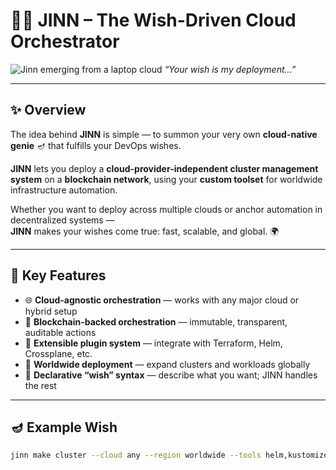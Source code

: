 # 🧞‍♂️ JINN – The Wish-Driven Cloud Orchestrator

<!-- Put image files in ./images/ and commit them to the repo.
     Example filenames used below:
       - images/jinn_cloud_laptop.png
       - images/blockchain_lamp.png
       - images/devops_genie_yaml.png
-->

![Jinn emerging from a laptop cloud](./images/jinn_cloud_laptop.png)
*“Your wish is my deployment…”*

---

## ✨ Overview

The idea behind **JINN** is simple — to summon your very own **cloud-native genie** 🪔 that fulfills your DevOps wishes.

**JINN** lets you deploy a **cloud-provider-independent cluster management system** on a **blockchain network**, using your **custom toolset** for worldwide infrastructure automation.

Whether you want to deploy across multiple clouds or anchor automation in decentralized systems —  
**JINN** makes your wishes come true: fast, scalable, and global. 🌍

---

## 🧰 Key Features

- 🌐 **Cloud-agnostic orchestration** — works with any major cloud or hybrid setup  
- 🔗 **Blockchain-backed orchestration** — immutable, transparent, auditable actions  
- 🧩 **Extensible plugin system** — integrate with Terraform, Helm, Crossplane, etc.  
- 🚀 **Worldwide deployment** — expand clusters and workloads globally  
- 💫 **Declarative “wish” syntax** — describe what you want; JINN handles the rest  

---

## 🪔 Example Wish

```bash
jinn make cluster --cloud any --region worldwide --tools helm,kustomize
